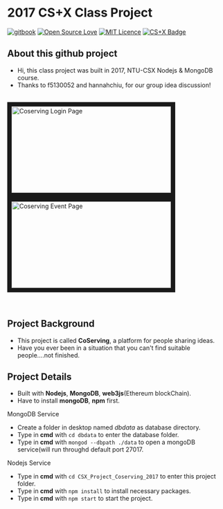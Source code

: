 # 2017 CS+X Class Project
[![gitbook](https://rawgit.com/aleen42/badges/master/src/gitbook_1.svg)](https://cdn.rawgit.com/aleen42/badges/master/src/gitbook_1.svg)
[![Open Source Love](https://badges.frapsoft.com/os/v2/open-source.svg?v=103)](https://github.com/ellerbrock/open-source-badges/)
[![MIT Licence](https://badges.frapsoft.com/os/mit/mit.png?v=103)](https://opensource.org/licenses/mit-license.php) 
[![CS+X Badge](https://img.shields.io/badge/CS%2BX-Building-orange.svg)](https://img.shields.io/badge/CS%2BX-Building-orange.svg)

## About this github project
* Hi, this class project was built in 2017, NTU-CSX Nodejs & MongoDB course.
* Thanks to f5130052 and hannahchiu, for our group idea discussion!

<br><img src="https://github.com/KBJIYU/CSX_Project_Coserving_2017/blob/master/page_1.JPG" 
alt="Coserving Login Page" width="368.4" height="200" border="10" /></a>
<img src="https://github.com/KBJIYU/CSX_Project_Coserving_2017/blob/master/page_2.JPG" 
alt="Coserving Event Page" width="368.4" height="200" border="10" /></a>

<br>



## Project Background
* This project is called **CoServing**, a platform for people sharing ideas. 
* Have you ever been in a situation that you can't find suitable people....not finished.

## Project Details 

* Built with **Nodejs**, **MongoDB**, **web3js**(Ethereum blockChain).
* Have to install **mongoDB**, **npm** first.

MongoDB Service
* Create a folder in desktop named *dbdata* as database directory.
* Type in **cmd** with `cd dbdata` to enter the database folder.
* Type in **cmd** with `mongod --dbpath ./data` to open a mongoDB service(will run throughd default port 27017.

Nodejs Service
* Type in **cmd** with `cd CSX_Project_Coserving_2017` to enter this project folder.
* Type in **cmd** with `npm install` to install necessary packages.
* Type in **cmd** with `npm start` to start the project.
